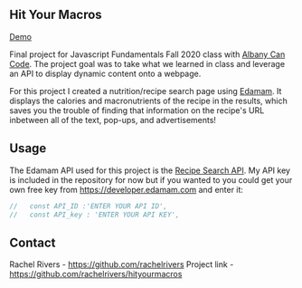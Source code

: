 ## Hit Your Macros

[Demo](https://rachelrivers.github.io/hityourmacros/)

Final project for Javascript Fundamentals Fall 2020 class with [Albany Can Code](https://albanycancode.org/). The project goal was to take what we learned in class and leverage an API to display dynamic content onto a webpage.

For this project I created a nutrition/recipe search page using [Edamam](https://developer.edamam.com/). It displays the calories and macronutrients of the recipe in the results, which saves you the trouble of finding that information on the recipe's URL inbetween all of the text, pop-ups, and advertisements!

## Usage

The Edamam API used for this project is the [Recipe Search API](https://developer.edamam.com/edamam-docs-recipe-api). My API key is included in the repository for now but if you wanted to you could get your own free key from https://developer.edamam.com and enter it:

```javascript
//   const API_ID :'ENTER YOUR API ID',
//   const API_key : 'ENTER YOUR API KEY',
```

## Contact

Rachel Rivers - https://github.com/rachelrivers
Project link - https://github.com/rachelrivers/hityourmacros
